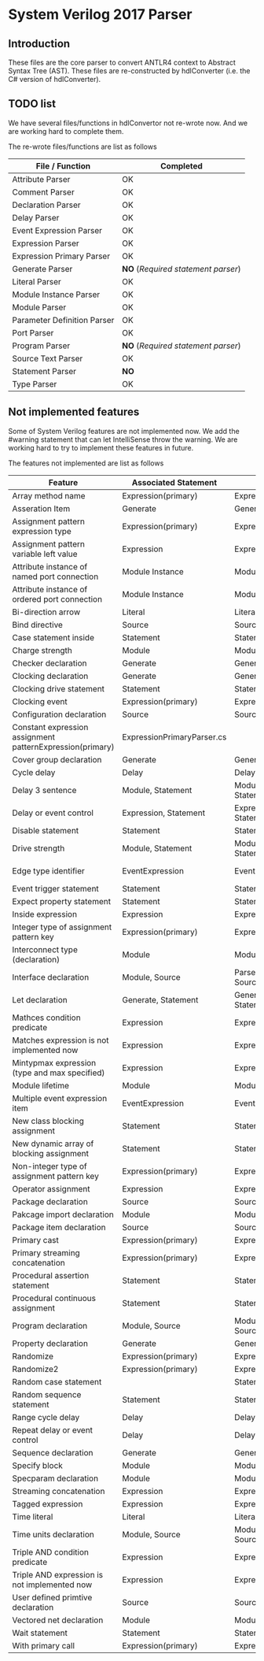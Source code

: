 ﻿# System Verilog 2017 Parser
## Introduction
These files are the core parser to convert ANTLR4 context to Abstract Syntax Tree (AST).
These files are re-constructed by hdlConverter (i.e. the C# version of hdlConverter).

## TODO list
We have several files/functions in hdlConvertor not re-wrote now.
And we are working hard to complete them.

The re-wrote files/functions are list as follows

| File / Function | Completed |
| -- | -- |
| Attribute Parser | OK |
| Comment Parser | OK |
| Declaration Parser | OK |
| Delay Parser | OK |
| Event Expression Parser | OK |
| Expression Parser | OK |
| Expression Primary Parser | OK |
| Generate Parser | **NO** (*Required statement parser*) |
| Literal Parser | OK |
| Module Instance Parser | OK |
| Module Parser | OK |
| Parameter Definition Parser | OK |
| Port Parser | OK |
| Program Parser | **NO** (*Required statement parser*) |
| Source Text Parser | OK |
| Statement Parser | **NO** |
| Type Parser | OK |



## Not implemented features
Some of System Verilog features are not implemented now. 
We add the #warning statement that can let IntelliSense throw the warning.
We are working hard to try to implement these features in future.

The features not implemented are list as follows

| Feature | Associated Statement | File | Status |
| -- | -- | -- | -- |
|Array method name|Expression(primary)|ExpressionPrimaryParser.cs||
|Asseration Item|Generate|GenerateParser.cs||
|Assignment pattern expression type|Expression(primary)|ExpressionPrimaryParser.cs||
|Assignment pattern variable left value|Expression|ExpressionParser.cs||
|Attribute instance of named port connection|Module Instance|ModuleInstanceParser.cs||
|Attribute instance of ordered port connection|Module Instance|ModuleInstanceParser.cs||
|Bi-direction arrow|Literal|LiteralParser.cs||
|Bind directive|Source|SourceTextParser.cs||
|Case statement inside|Statement|StatementParser.cs||
|Charge strength|Module|ModuleParser.cs||
|Checker declaration|Generate|GenerateParser.cs||
|Clocking declaration|Generate|GenerateParser.cs||
|Clocking drive statement|Statement|StatementParser.cs||
|Clocking event|Expression(primary)|ExpressionPrimaryParser.cs||
|Configuration declaration|Source|SourceTextParser.cs||
|Constant expression assignment patternExpression(primary)|ExpressionPrimaryParser.cs||
|Cover group declaration|Generate|GenerateParser.cs||
|Cycle delay|Delay|DelayParser.cs||
|Delay 3 sentence|Module, Statement|ModuleParser.cs, StatementParser.cs||
|Delay or event control|Expression, Statement|ExpressionParser.cs, StatementParser.cs||
|Disable statement|Statement|StatementParser.cs||
|Drive strength|Module, Statement|ModuleParser.cs, StatementParser.cs||
|Edge type identifier|EventExpression|EventExpressionParser.cs|Not fully implemented||
|Event trigger statement|Statement|StatementParser.cs||
|Expect property statement|Statement|StatementParser.cs||
|Inside expression|Expression|ExpressionParser.cs||
|Integer type of assignment pattern key|Expression(primary)|ExpressionPrimaryParser.cs||
|Interconnect type (declaration)|Module|ModuleParser.cs||
|Interface declaration|Module, Source|Parser.cs, SourceTextParser.cs||
|Let declaration|Generate, Statement|GenerateParser.cs, StatementParser.cs||
|Mathces condition predicate|Expression|ExpressionParser.cs||
|Matches expression is not implemented now|Expression|ExpressionParser.cs||
|Mintypmax expression (type and max specified)|Expression|ExpressionParser.cs||
|Module lifetime|Module|ModuleParser.cs||
|Multiple event expression item|EventExpression|EventExpressionParser.cs||
|New class blocking assignment|Statement|StatementParser.cs||
|New dynamic array of blocking assignment|Statement|StatementParser.cs||
|Non-integer type of assignment pattern key|Expression(primary)|ExpressionPrimaryParser.cs||
|Operator assignment|Expression|ExpressionParser.cs||
|Package declaration|Source|SourceTextParser.cs||
|Pakcage import declaration|Module|ModuleParser.cs||
|Package item declaration|Source|SourceTextParser.cs||
|Primary cast|Expression(primary)|ExpressionPrimaryParser.cs||
|Primary streaming concatenation|Expression(primary)|ExpressionPrimaryParser.cs||
|Procedural assertion statement|Statement|StatementParser.cs||
|Procedural continuous assignment|Statement|StatementParser.cs||
|Program declaration|Module, Source|ModuleParser.cs, SourceTextParser.cs||
|Property declaration|Generate|GenerateParser.cs||
|Randomize|Expression(primary)|ExpressionPrimaryParser.cs||
|Randomize2|Expression(primary)|ExpressionPrimaryParser.cs||
|Random case statement||Statement|StatementParser.cs||
|Random sequence statement|Statement|StatementParser.cs||
|Range cycle delay|Delay|DelayParser.cs||
|Repeat delay or event control|Delay|DelayParser.cs||
|Sequence declaration|Generate|GenerateParser.cs||
|Specify block|Module|ModuleParser.cs||
|Specparam declaration|Module|ModuleParser.cs||
|Streaming concatenation|Expression|ExpressionParser.cs||
|Tagged expression|Expression|ExpressionParser.cs||
|Time literal|Literal|LiteralParser.cs||
|Time units declaration|Module, Source|ModuleParser.cs, SourceTextParser.cs||
|Triple AND condition predicate|Expression|ExpressionParser.cs||
|Triple AND expression is not implemented now|Expression|ExpressionParser.cs||
|User defined primtive declaration|Source|SourceTextParser.cs||
|Vectored net declaration|Module|ModuleParser.cs||
|Wait statement|Statement|StatementParser.cs||
|With primary call|Expression(primary)|ExpressionPrimaryParser.cs||

